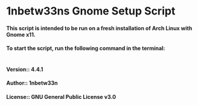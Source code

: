 # 1nbetw33ns Gnome Setup Script
#### This script is intended to be run on a fresh installation of Arch Linux with Gnome x11.
#### To start the script, run the following command in the terminal:
```sh

```
#### Version::  4.4.1
#### Author::   1nbetw33n
#### License::  GNU General Public License v3.0